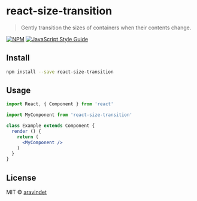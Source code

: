 # react-size-transition

> Gently transition the sizes of containers when their contents change.

[![NPM](https://img.shields.io/npm/v/react-size-transition.svg)](https://www.npmjs.com/package/react-size-transition) [![JavaScript Style Guide](https://img.shields.io/badge/code_style-standard-brightgreen.svg)](https://standardjs.com)

## Install

```bash
npm install --save react-size-transition
```

## Usage

```jsx
import React, { Component } from 'react'

import MyComponent from 'react-size-transition'

class Example extends Component {
  render () {
    return (
      <MyComponent />
    )
  }
}
```

## License

MIT © [aravindet](https://github.com/aravindet)
